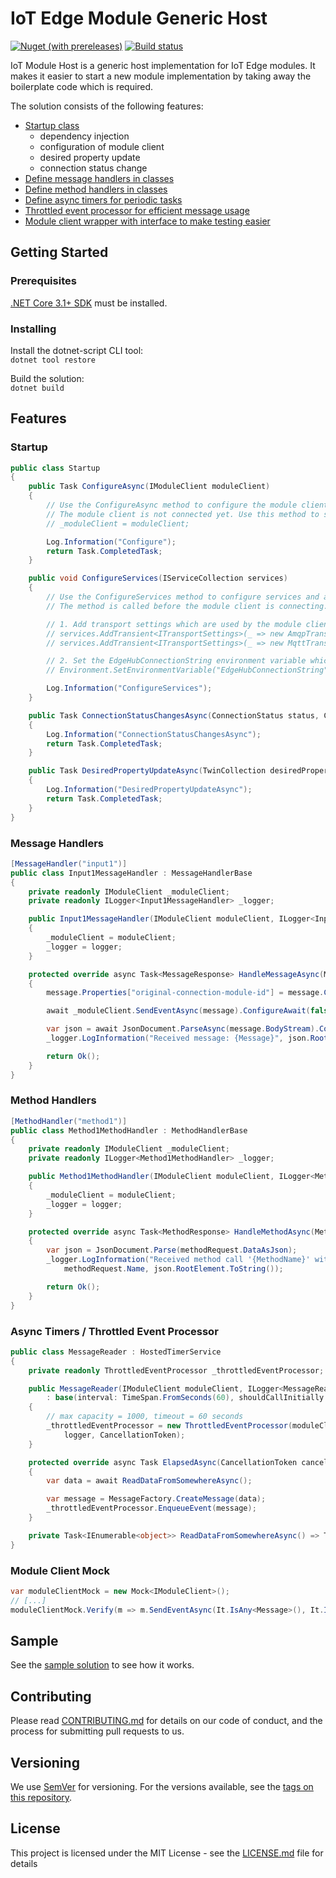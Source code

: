# IoT Edge Module Generic Host

[![Nuget (with prereleases)](https://img.shields.io/nuget/vpre/Bader.Edge.ModuleHost)](https://www.nuget.org/packages/Bader.Edge.ModuleHost/)
[![Build status](https://dev.azure.com/ait-fb/Public/_apis/build/status/IoT/iot-module-host.NuGet)](https://dev.azure.com/ait-fb/Public/_build/latest?definitionId=52?branchName=master)

IoT Module Host is a generic host implementation for IoT Edge modules. It makes it easier to start a new module implementation by taking away the boilerplate code which is required.

The solution consists of the following features:

* [Startup class](#Startup)
  * dependency injection
  * configuration of module client
  * desired property update
  * connection status change
* [Define message handlers in classes](#Message-Handlers)
* [Define method handlers in classes](#Method-Handlers)
* [Define async timers for periodic tasks](#Async-Timers-/-Throttled-Event-Processor)
* [Throttled event processor for efficient message usage](#Async-Timers-/-Throttled-Event-Processor)
* [Module client wrapper with interface to make testing easier](#Module-Client-Mock)


## Getting Started

### Prerequisites
[.NET Core 3.1+ SDK](https://www.microsoft.com/net/download/core) must be installed.

### Installing
Install the dotnet-script CLI tool:  
``dotnet tool restore``

Build the solution:  
``dotnet build``

## Features

### Startup

```csharp
public class Startup
{
    public Task ConfigureAsync(IModuleClient moduleClient)
    {
        // Use the ConfigureAsync method to configure the module client.
        // The module client is not connected yet. Use this method to save the instance of the module client.
        // _moduleClient = moduleClient;

        Log.Information("Configure");
        return Task.CompletedTask;
    }

    public void ConfigureServices(IServiceCollection services)
    {
        // Use the ConfigureServices method to configure services and add new services to the collection.
        // The method is called before the module client is connecting. This can also be used to configure the module client before it connects.

        // 1. Add transport settings which are used by the module client
        // services.AddTransient<ITransportSettings>(_ => new AmqpTransportSettings(TransportType.Amqp_Tcp_Only));
        // services.AddTransient<ITransportSettings>(_ => new MqttTransportSettings(TransportType.Mqtt_Tcp_Only));

        // 2. Set the EdgeHubConnectionString environment variable which is used by the module client.
        // Environment.SetEnvironmentVariable("EdgeHubConnectionString", "HostName=<Host Name>;SharedAccessKeyName=<Key Name>;SharedAccessKey=<SAS Key>")

        Log.Information("ConfigureServices");
    }

    public Task ConnectionStatusChangesAsync(ConnectionStatus status, ConnectionStatusChangeReason reason)
    {
        Log.Information("ConnectionStatusChangesAsync");
        return Task.CompletedTask;
    }

    public Task DesiredPropertyUpdateAsync(TwinCollection desiredProperties)
    {
        Log.Information("DesiredPropertyUpdateAsync");
        return Task.CompletedTask;
    }
}
```

### Message Handlers

```csharp
[MessageHandler("input1")]
public class Input1MessageHandler : MessageHandlerBase
{
    private readonly IModuleClient _moduleClient;
    private readonly ILogger<Input1MessageHandler> _logger;

    public Input1MessageHandler(IModuleClient moduleClient, ILogger<Input1MessageHandler> logger) : base(logger)
    {
        _moduleClient = moduleClient;
        _logger = logger;
    }

    protected override async Task<MessageResponse> HandleMessageAsync(Message message)
    {
        message.Properties["original-connection-module-id"] = message.ConnectionModuleId;

        await _moduleClient.SendEventAsync(message).ConfigureAwait(false);

        var json = await JsonDocument.ParseAsync(message.BodyStream).ConfigureAwait(false);
        _logger.LogInformation("Received message: {Message}", json.RootElement.ToString());

        return Ok();
    }
}
```

### Method Handlers

```csharp
[MethodHandler("method1")]
public class Method1MethodHandler : MethodHandlerBase
{
    private readonly IModuleClient _moduleClient;
    private readonly ILogger<Method1MethodHandler> _logger;

    public Method1MethodHandler(IModuleClient moduleClient, ILogger<Method1MethodHandler> logger) : base(logger)
    {
        _moduleClient = moduleClient;
        _logger = logger;
    }

    protected override async Task<MethodResponse> HandleMethodAsync(MethodRequest methodRequest)
    {
        var json = JsonDocument.Parse(methodRequest.DataAsJson);
        _logger.LogInformation("Received method call '{MethodName}' with payload: {Payload}",
            methodRequest.Name, json.RootElement.ToString());

        return Ok();
    }
}
```

### Async Timers / Throttled Event Processor

```csharp
public class MessageReader : HostedTimerService
{
    private readonly ThrottledEventProcessor _throttledEventProcessor;

    public MessageReader(IModuleClient moduleClient, ILogger<MessageReader> logger)
        : base(interval: TimeSpan.FromSeconds(60), shouldCallInitially: true, shouldWaitForElapsedToComplete: true)
    {
        // max capacity = 1000, timeout = 60 seconds 
        _throttledEventProcessor = new ThrottledEventProcessor(moduleClient, 1000, TimeSpan.FromSeconds(60),
            logger, CancellationToken);
    }

    protected override async Task ElapsedAsync(CancellationToken cancellationToken)
    {
        var data = await ReadDataFromSomewhereAsync();

        var message = MessageFactory.CreateMessage(data);
        _throttledEventProcessor.EnqueueEvent(message);
    }

    private Task<IEnumerable<object>> ReadDataFromSomewhereAsync() => Task.FromResult(Enumerable.Empty<object>());
}
```

### Module Client Mock

```csharp
var moduleClientMock = new Mock<IModuleClient>();
// [...]
moduleClientMock.Verify(m => m.SendEventAsync(It.IsAny<Message>(), It.IsAny<CancellationToken>()), Times.Once);
```

## Sample
See the [sample solution](samples/starter) to see how it works.

## Contributing

Please read [CONTRIBUTING.md](CONTRIBUTING.md) for details on our code of conduct, and the process for submitting pull requests to us.

## Versioning

We use [SemVer](http://semver.org/) for versioning. For the versions available, see the [tags on this repository](https://github.com/FlorianBader/iot-module-host/tags).

## License

This project is licensed under the MIT License - see the [LICENSE.md](LICENSE.md) file for details
